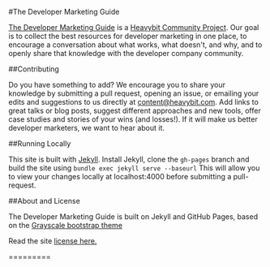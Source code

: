 #The Developer Marketing Guide

[The Developer Marketing Guide](http://www.devmarketingguide.com) is a [Heavybit Community Project](http://www.heavybit.com). Our goal is to collect the best resources for developer marketing in one place, to encourage a conversation about what works, what doesn't, and why, and to openly share that knowledge with the developer company community.

##Contributing

Do you have something to add? We encourage you to share your knowledge by submitting a pull request, opening an issue, or emailing your edits and suggestions to us directly at content@heavybit.com. Add links to great talks or blog posts, suggest different approaches and new tools, offer case studies and stories of your wins (and losses!). If it will make us better developer marketers, we want to hear about it.

##Running Locally

This site is built with [Jekyll](http://jekyllrb.com/). Install Jekyll, clone the `gh-pages` branch and build the site using `bundle exec jekyll serve --baseurl` This will allow you to view your changes locally at localhost:4000 before submitting a pull-request.

##About and License

The Developer Marketing Guide is built on Jekyll and GitHub Pages, based on the [Grayscale bootstrap theme](http://ironsummitmedia.github.io/startbootstrap-grayscale/)

Read the site [license here.](https://github.com/heavybit/devmarketingguide/blob/gh-pages/LICENCE)

=========

